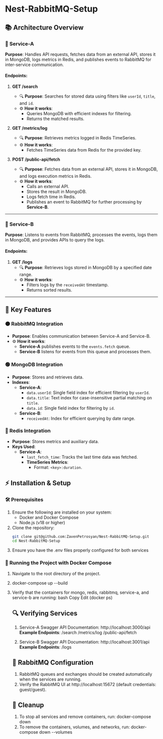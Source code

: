# Nest-RabbitMQ-Setup

## 📚 Architecture Overview

### 🔷 Service-A
**Purpose**: Handles API requests, fetches data from an external API, stores it in MongoDB, logs metrics in Redis, and publishes events to RabbitMQ for inter-service communication.

#### Endpoints:

1. **GET /search**
   - 🔍 **Purpose**: Searches for stored data using filters like `userId`, `title`, and `id`.
   - ⚙️ **How it works**:
     - Queries MongoDB with efficient indexes for filtering.
     - Returns the matched results.

2. **GET /metrics/log**
   - 🔍 **Purpose**: Retrieves metrics logged in Redis TimeSeries.
   - ⚙️ **How it works**:
     - Fetches TimeSeries data from Redis for the provided key.

3. **POST /public-api/fetch**
   - 🔍 **Purpose**: Fetches data from an external API, stores it in MongoDB, and logs execution metrics in Redis.
   - ⚙️ **How it works**:
     - Calls an external API.
     - Stores the result in MongoDB.
     - Logs fetch time in Redis.
     - Publishes an event to RabbitMQ for further processing by **Service-B**.

---

### 🔷 Service-B
**Purpose**: Listens to events from RabbitMQ, processes the events, logs them in MongoDB, and provides APIs to query the logs.

#### Endpoints:

1. **GET /logs**
   - 🔍 **Purpose**: Retrieves logs stored in MongoDB by a specified date range.
   - ⚙️ **How it works**:
     - Filters logs by the `receivedAt` timestamp.
     - Returns sorted results.

---

## 🔑 Key Features

### 🟠 RabbitMQ Integration
- **Purpose**: Enables communication between Service-A and Service-B.
- ⚙️ **How it works**:
  - **Service-A** publishes events to the `events.fetch` queue.
  - **Service-B** listens for events from this queue and processes them.

### 🟢 MongoDB Integration
- **Purpose**: Stores and retrieves data.
- **Indexes**:
  - **Service-A**:
    - `data.userId`: Single field index for efficient filtering by `userId`.
    - `data.title`: Text index for case-insensitive partial matching on `title`.
    - `data.id`: Single field index for filtering by `id`.
  - **Service-B**:
    - `receivedAt`: Index for efficient querying by date range.

### 🔵 Redis Integration
- **Purpose**: Stores metrics and auxiliary data.
- **Keys Used**:
  - **Service-A**:
    - `last_fetch_time`: Tracks the last time data was fetched.
    - **TimeSeries Metrics**:
      - Format: `<key>:duration`.


## ⚡️ Installation & Setup

### 🛠 Prerequisites
1. Ensure the following are installed on your system:
   - Docker and Docker Compose
   - Node.js (v18 or higher)
2. Clone the repository:
   ```bash
   git clone git@github.com:ZavenPetrosyan/Nest-RabbitMQ-Setup.git
   cd Nest-RabbitMQ-Setup
3. Ensure you have the .env files properly configured for both services

### 🐳 Running the Project with Docker Compose
 1. Navigate to the root directory of the project.
 2. docker-compose up --build
 3. Verify that the containers for mongo, redis, rabbitmq, service-a, and service-b are running:
    bash
    Copy
    Edit (docker ps)
 
    ## 🔍 Verifying Services
    1. Service-A
    Swagger API Documentation: http://localhost:3000/api
        **Example Endpoints**:
        /search
        /metrics/log
        /public-api/fetch

    2. Service-B
    Swagger API Documentation: http://localhost:3001/api
        **Example Endpoints**:
        /logs

    ## 🔄 RabbitMQ Configuration
    1. RabbitMQ queues and exchanges should be created automatically when the services are running.
    2. Verify the RabbitMQ UI at http://localhost:15672 (default credentials: guest/guest).

    ## 🧹 Cleanup
    1. To stop all services and remove containers, run: docker-compose down
    2. To remove the containers, volumes, and networks, run: docker-compose down --volumes
